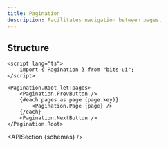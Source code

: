 ```yaml
---
title: Pagination
description: Facilitates navigation between pages.
---
```


<script>
	import { APISection, ComponentPreview, PaginationDemo } from '$lib/components/index.js'
	export let schemas
</script>

<ComponentPreview name="pagination-demo" comp="Pagination">

<PaginationDemo slot="preview" />

</ComponentPreview>

## Structure

```svelte
<script lang="ts">
	import { Pagination } from "bits-ui";
</script>

<Pagination.Root let:pages>
	<Pagination.PrevButton />
	{#each pages as page (page.key)}
		<Pagination.Page {page} />
	{/each}
	<Pagination.NextButton />
</Pagination.Root>
```

<APISection {schemas} />
